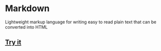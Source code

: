 # Markdown
Lightweight markup language for writing easy to read plain text that can be converted into HTML

## [Try it](http://songz.me/showdown.html)


